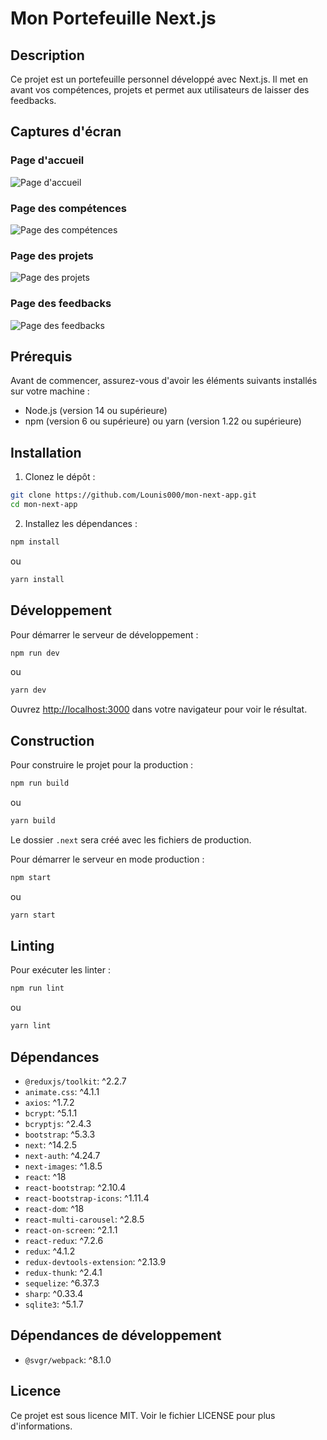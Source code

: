 # Mon Portefeuille Next.js

## Description

Ce projet est un portefeuille personnel développé avec Next.js. Il met en avant vos compétences, projets et permet aux utilisateurs de laisser des feedbacks.

## Captures d'écran

### Page d'accueil
![Page d'accueil](C:/Users/louni/OneDrive/Bureau/ok/acceuil.png)

### Page des compétences
![Page des compétences](C:/Users/louni/OneDrive/Bureau/ok/skills.png)

### Page des projets
![Page des projets](C:/Users/louni/OneDrive/Bureau/ok/projets.png)

### Page des feedbacks
![Page des feedbacks](C:/Users/louni/OneDrive/Bureau/ok/feedbacks.png)
## Prérequis

Avant de commencer, assurez-vous d'avoir les éléments suivants installés sur votre machine :

- Node.js (version 14 ou supérieure)
- npm (version 6 ou supérieure) ou yarn (version 1.22 ou supérieure)

## Installation

1. Clonez le dépôt :

```bash
git clone https://github.com/Lounis000/mon-next-app.git
cd mon-next-app
```

2. Installez les dépendances :

```bash
npm install
```

ou

```bash
yarn install
```

## Développement

Pour démarrer le serveur de développement :

```bash
npm run dev
```

ou

```bash
yarn dev
```

Ouvrez [http://localhost:3000](http://localhost:3000) dans votre navigateur pour voir le résultat.

## Construction

Pour construire le projet pour la production :

```bash
npm run build
```

ou

```bash
yarn build
```

Le dossier `.next` sera créé avec les fichiers de production.

Pour démarrer le serveur en mode production :

```bash
npm start
```

ou

```bash
yarn start
```

## Linting

Pour exécuter les linter :

```bash
npm run lint
```

ou

```bash
yarn lint
```

## Dépendances

- `@reduxjs/toolkit`: ^2.2.7
- `animate.css`: ^4.1.1
- `axios`: ^1.7.2
- `bcrypt`: ^5.1.1
- `bcryptjs`: ^2.4.3
- `bootstrap`: ^5.3.3
- `next`: ^14.2.5
- `next-auth`: ^4.24.7
- `next-images`: ^1.8.5
- `react`: ^18
- `react-bootstrap`: ^2.10.4
- `react-bootstrap-icons`: ^1.11.4
- `react-dom`: ^18
- `react-multi-carousel`: ^2.8.5
- `react-on-screen`: ^2.1.1
- `react-redux`: ^7.2.6
- `redux`: ^4.1.2
- `redux-devtools-extension`: ^2.13.9
- `redux-thunk`: ^2.4.1
- `sequelize`: ^6.37.3
- `sharp`: ^0.33.4
- `sqlite3`: ^5.1.7

## Dépendances de développement

- `@svgr/webpack`: ^8.1.0

## Licence 

Ce projet est sous licence MIT. Voir le fichier LICENSE pour plus d'informations.
